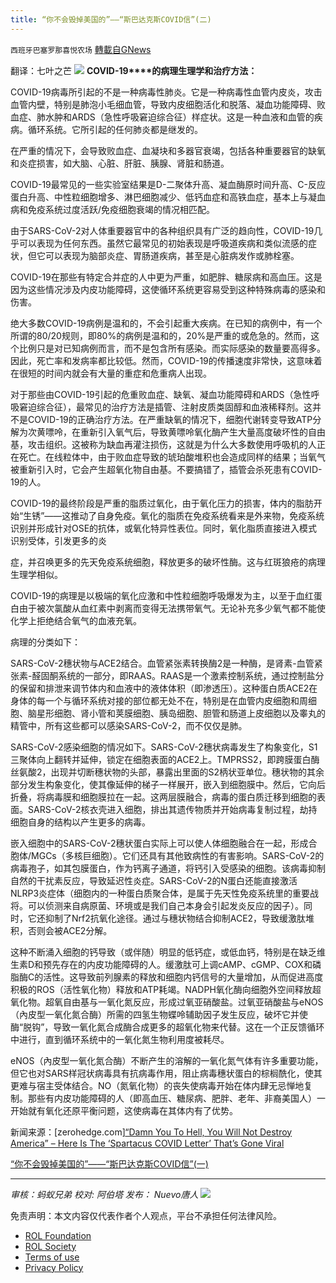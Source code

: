 ```yaml
---
title: “你不会毁掉美国的”——“斯巴达克斯COVID信”(二)
---
```

`西班牙巴塞罗那喜悦农场` [轉載自GNews](https://gnews.org/zh-hans/1729220/)

翻译：七叶之芒
![](https://assets.gnews.org/wp-content/uploads/2021/12/屏幕截图-2021-12-07-101130.jpg)
**COVID-19****的病理生理学和治疗方法：**

COVID-19病毒所引起的不是一种病毒性肺炎。它是一种病毒性血管内皮炎，攻击血管内壁，特别是肺泡小毛细血管，导致内皮细胞活化和脱落、凝血功能障碍、败血症、肺水肿和ARDS（急性呼吸窘迫综合征）样症状。这是一种血液和血管的疾病。循环系统。它所引起的任何肺炎都是继发的。

在严重的情况下，会导致败血症、血凝块和多器官衰竭，包括各种重要器官的缺氧和炎症损害，如大脑、心脏、肝脏、胰腺、肾脏和肠道。

COVID-19最常见的一些实验室结果是D-二聚体升高、凝血酶原时间升高、C-反应蛋白升高、中性粒细胞增多、淋巴细胞减少、低钙血症和高铁血症，基本上与凝血病和免疫系统过度活跃/免疫细胞衰竭的情况相匹配。

由于SARS-CoV-2对人体重要器官中的各种组织具有广泛的趋向性，COVID-19几乎可以表现为任何东西。虽然它最常见的初始表现是呼吸道疾病和类似流感的症状，但它可以表现为脑部炎症、胃肠道疾病，甚至是心脏病发作或肺栓塞。

COVID-19在那些有特定合并症的人中更为严重，如肥胖、糖尿病和高血压。这是因为这些情况涉及内皮功能障碍，这使循环系统更容易受到这种特殊病毒的感染和伤害。

绝大多数COVID-19病例是温和的，不会引起重大疾病。在已知的病例中，有一个所谓的80/20规则，即80%的病例是温和的，20%是严重的或危急的。然而，这个比例只是对已知病例而言，而不是包含所有感染。而实际感染的数量要高得多。因此，死亡率和发病率都比较低。然而，COVID-19的传播速度非常快，这意味着在很短的时间内就会有大量的重症和危重病人出现。

对于那些由COVID-19引起的危重败血症、缺氧、凝血功能障碍和ARDS（急性呼吸窘迫综合征），最常见的治疗方法是插管、注射皮质类固醇和血液稀释剂。这并不是COVID-19的正确治疗方法。在严重缺氧的情况下，细胞代谢转变导致ATP分解为次黄嘌呤，在重新引入氧气后，导致黄嘌呤氧化酶产生大量高度破坏性的自由基，攻击组织。这被称为缺血再灌注损伤，这就是为什么大多数使用呼吸机的人正在死亡。在线粒体中，由于败血症导致的琥珀酸堆积也会造成同样的结果；当氧气被重新引入时，它会产生超氧化物自由基。不要搞错了，插管会杀死患有COVID-19的人。

COVID-19的最终阶段是严重的脂质过氧化，由于氧化压力的损害，体内的脂肪开始“生锈”——这推动了自身免疫。氧化的脂质在免疫系统看来是外来物，免疫系统识别并形成针对OSE的抗体，或氧化特异性表位。同时，氧化脂质直接进入模式识别受体，引发更多的炎

症，并召唤更多的先天免疫系统细胞，释放更多的破坏性酶。这与红斑狼疮的病理生理学相似。

COVID-19的病理是以极端的氧化应激和中性粒细胞呼吸爆发为主，以至于血红蛋白由于被次氯酸从血红素中剥离而变得无法携带氧气。无论补充多少氧气都不能使化学上拒绝结合氧气的血液充氧。

病理的分类如下：

SARS-CoV-2穗状物与ACE2结合。血管紧张素转换酶2是一种酶，是肾素-血管紧张素-醛固酮系统的一部分，即RAAS。RAAS是一个激素控制系统，通过控制盐分的保留和排泄来调节体内和血液中的液体体积（即渗透压）。这种蛋白质ACE2在身体的每一个与循环系统对接的部位都无处不在，特别是在血管内皮细胞和周细胞、脑星形细胞、肾小管和荚膜细胞、胰岛细胞、胆管和肠道上皮细胞以及睾丸的精管中，所有这些都可以感染SARS-CoV-2，而不仅仅是肺。

SARS-CoV-2感染细胞的情况如下。SARS-CoV-2穗状病毒发生了构象变化，S1三聚体向上翻转并延伸，锁定在细胞表面的ACE2上。TMPRSS2，即跨膜蛋白酶丝氨酸2，出现并切断穗状物的头部，暴露出里面的S2柄状亚单位。穗状物的其余部分发生构象变化，使其像延伸的梯子一样展开，嵌入到细胞膜中。然后，它向后折叠，将病毒膜和细胞膜拉在一起。这两层膜融合，病毒的蛋白质迁移到细胞的表面。SARS-CoV-2核衣壳进入细胞，排出其遗传物质并开始病毒复制过程，劫持细胞自身的结构以产生更多的病毒。

嵌入细胞中的SARS-CoV-2穗状蛋白实际上可以使人体细胞融合在一起，形成合胞体/MGCs（多核巨细胞）。它们还具有其他致病性的有害影响。SARS-CoV-2的病毒孢子，如其包膜蛋白，作为钙离子通道，将钙引入受感染的细胞。该病毒抑制自然的干扰素反应，导致延迟性炎症。SARS-CoV-2的N蛋白还能直接激活NLRP3炎症体（细胞内的一种蛋白质聚合体，是属于先天性免疫系统里的重要战将。可以侦测来自病原菌、环境或是我们自己本身会引起发炎反应的因子）。同时，它还抑制了Nrf2抗氧化途径。通过与穗状物结合抑制ACE2，导致缓激肽堆积，否则会被ACE2分解。

这种不断涌入细胞的钙导致（或伴随）明显的低钙症，或低血钙，特别是在缺乏维生素D和预先存在的内皮功能障碍的人。缓激肽可上调cAMP、cGMP、COX和磷脂酶C的活性。这导致前列腺素的释放和细胞内钙信号的大量增加，从而促进高度积极的ROS（活性氧化物）释放和ATP耗竭。NADPH氧化酶向细胞外空间释放超氧化物。超氧自由基与一氧化氮反应，形成过氧亚硝酸盐。过氧亚硝酸盐与eNOS（內皮型一氧化氮合酶）所需的四氢生物蝶呤辅助因子发生反应，破坏它并使酶“脱钩”，导致一氧化氮合成酶合成更多的超氧化物来代替。这在一个正反馈循环中进行，直到循环系统中的一氧化氮生物利用度被耗尽。

eNOS（內皮型一氧化氮合酶）不断产生的溶解的一氧化氮气体有许多重要功能，但它也对SARS样冠状病毒具有抗病毒作用，阻止病毒穗状蛋白的棕榈酰化，使其更难与宿主受体结合。NO（氮氧化物）的丧失使病毒开始在体内肆无忌惮地复制。那些有内皮功能障碍的人（即高血压、糖尿病、肥胖、老年、非裔美国人）一开始就有氧化还原平衡问题，这使病毒在其体内有了优势。

新闻来源：[zerohedge.com][“Damn You To Hell, You Will Not Destroy America” – Here Is The ‘Spartacus COVID Letter’ That’s Gone Viral](https://www.zerohedge.com/covid-19/damn-you-hell-you-will-not-destroy-america-here-spartacus-covid-letter-thats-gone-viral)

[“你不会毁掉美国的”——“斯巴达克斯COVID信”(一)](https://gnews.org/zh-hans/1729068/)

* * *

*审核：蚂蚁兄弟
校对: 阿伯塔
发布： Nuevo唐人*
![](https://assets.gnews.org/wp-content/uploads/2021/12/GNEWS_CH..jpeg)
 

免责声明：本文内容仅代表作者个人观点，平台不承担任何法律风险。

- [ROL Foundation](https://rolfoundation.org/)
- [ROL Society](https://rolsociety.org/)
- [Terms of use](https://gnews.org/terms-of-use-3/)
- [Privacy Policy](https://gnews.org/privacy-policy/)

